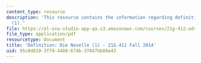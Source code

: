 ```yaml
---
content_type: resource
description: 'This resource contains the information regarding definition: die novelle
  (1).'
file: https://ol-ocw-studio-app-qa.s3.amazonaws.com/courses/21g-412-advanced-german-literature-culture-madness-murder-mysteries-fall-2014/95c0d8103ff94488674b37847bb88a43_MIT21G_412F14_Wk2-3_DIE.pdf
file_type: application/pdf
resourcetype: Document
title: 'Definition: Die Novelle (1) - 21G.412 Fall 2014'
uid: 95c0d810-3ff9-4488-674b-37847bb88a43
---
```

